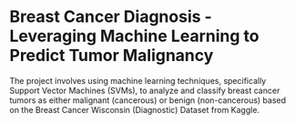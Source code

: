 # Breast Cancer Diagnosis - Leveraging Machine Learning to Predict Tumor Malignancy
The project involves using machine learning techniques, specifically Support Vector Machines (SVMs), to analyze and classify breast cancer tumors as either malignant (cancerous) or benign (non-cancerous) based on the Breast Cancer Wisconsin (Diagnostic) Dataset from Kaggle.
